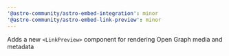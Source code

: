 ```yaml
---
'@astro-community/astro-embed-integration': minor
'@astro-community/astro-embed-link-preview': minor
---
```


Adds a new `<LinkPreview>` component for rendering Open Graph media and metadata
